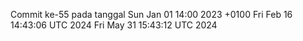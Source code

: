 Commit ke-55 pada tanggal Sun Jan 01 14:00 2023 +0100
Fri Feb 16 14:43:06 UTC 2024
Fri May 31 15:43:12 UTC 2024
